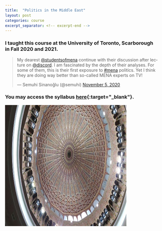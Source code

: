 ```yaml
---
title:  "Politics in the Middle East"
layout: post
categories: course
excerpt_separator: <!-- excerpt-end -->
---
```


### I taught this course at the University of Toronto, Scarborough in Fall 2020 and 2021. 

<blockquote class="twitter-tweet" data-theme="dark"><p lang="en" dir="ltr">My dearest <a href="https://twitter.com/studentsofmena?ref_src=twsrc%5Etfw">@studentsofmena</a> continue with their discussion after lecture on <a href="https://twitter.com/discord?ref_src=twsrc%5Etfw">@discord</a>. I am fascinated by the depth of their analyses. For some of them, this is their first exposure to <a href="https://twitter.com/hashtag/mena?src=hash&amp;ref_src=twsrc%5Etfw">#mena</a> politics. Yet I think they are doing way better than so-called MENA experts on TV!</p>&mdash; Semuhi Sinanoğlu (@semuhi) <a href="https://twitter.com/semuhi/status/1324447823769833475?ref_src=twsrc%5Etfw">November 5, 2020</a></blockquote> <script async src="https://platform.twitter.com/widgets.js" charset="utf-8"></script>

<!-- excerpt-end -->

### You may access the syllabus [here](https://drive.google.com/file/d/15pSfcRnY9CKpBfHOd_byMLKrjt_GMDeK/view?usp=sharing){:target="_blank"}. 

<img src="/assets/img/morocco.jpg" width="400" height="400" />
